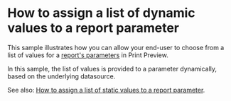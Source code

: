 # How to assign a list of dynamic values to a report parameter


<p>This sample illustrates how you can allow your end-user to choose from a list of values for a <a href="http://documentation.devexpress.com/#XtraReports/CustomDocument9998"><u>report's parameters</u></a> in Print Preview.</p><p>In this sample, the list of values is provided to a parameter dynamically, based on the underlying datasource.</p><p>See also: <a href="https://www.devexpress.com/Support/Center/p/E4082">How to assign a list of static values to a report parameter</a>.</p>

<br/>


